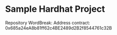 # Sample Hardhat Project

Repository WordBreak: Address contract: 0x685a24eA8b81ff62c4BE2489d2B2f8544761c32B
